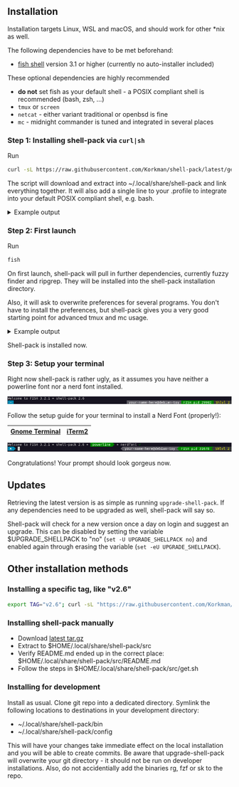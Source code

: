 ## Installation
Installation targets Linux, WSL and macOS, and should work for other \*nix as well.

The following dependencies have to be met beforehand:
 * [fish shell](https://fishshell.com/) version 3.1 or higher (currently no auto-installer included)

These optional dependencies are highly recommended
 * **do not** set fish as your default shell - a POSIX compliant shell is recommended (bash, zsh, …)
 * `tmux` or `screen`
 * `netcat` - either variant traditional or openbsd is fine
 * `mc` - midnight commander is tuned and integrated in several places

### Step 1: Installing shell-pack via `curl|sh`

Run
```bash
curl -sL https://raw.githubusercontent.com/Korkman/shell-pack/latest/get.sh | sh
```

The script will download and extract into ~/.local/share/shell-pack and link everything together. It will also add a single line to your .profile to integrate into your default POSIX compliant shell, e.g. bash.

<details>
  <summary>Example output</summary>
 
  ```
  Downloading korkman-shell-pack-latest.tar.gz ...
  Extracting korkman-shell-pack-latest.tar.gz ...
  Linking /home/your-name-here/.local/share/shell-pack/config → src/config
  Linking /home/your-name-here/.local/share/shell-pack/bin/ddstat → ../src/bin/ddstat
  (…)
  Adding shell-pack to /home/your-name-here/.config/fish/config.fish
  Added nerdlevel to /home/your-name-here/.profile
  All systems go. Happy fishing!
  ```
</details>

### Step 2: First launch

Run
```bash
fish
```

On first launch, shell-pack will pull in further dependencies, currently fuzzy finder and ripgrep. They will be installed into the shell-pack installation directory.

Also, it will ask to overwrite preferences for several programs. You don't have to install the preferences, but shell-pack gives you a very good starting point for advanced tmux and mc usage.

<details>
<summary>Example output</summary>
 
```
Welcome to FISH 3.2.1 + shell-pack 2.6
This seems to be your first time using shell-pack.
Installing dependencies ...
Project website: https://github.com/junegunn/fzf
OK to download and execute release file? (Y/n)
Downloading https://github.com/junegunn/fzf/releases/download/0.27.0/fzf-0.27.0-linux_amd64.tar.gz ...
Installing to /home/your-name-here/.local/share/shell-pack/bin/fzf ...
Installed version: 
0.27.0
Cleaning up ...
Complete
Project website: https://github.com/BurntSushi/ripgrep
OK to download and execute release file? (Y/n)
Downloading https://github.com/BurntSushi/ripgrep/releases/download/12.1.1/ripgrep-12.1.1-x86_64-unknown-linux-musl.tar.gz ...
Installing to /home/your-name-here/.local/share/shell-pack/bin/rg ...
Installed version: 
ripgrep 12.1.1 (rev 7cb211378a) -SIMD -AVX (compiled) +SIMD +AVX (runtime)
Cleaning up ...
Complete
Overwrite preferences for
 - tmux
 - screen
 - htop
 - mc
? (Y/n) 
```
</details>


Shell-pack is installed now.

### Step 3: Setup your terminal

Right now shell-pack is rather ugly, as it assumes you have neither a powerline font nor a nerd font installed.

![nerdlevel 1](images/nerdlevel-1.png)

Follow the setup guide for your terminal to install a Nerd Font (properly!):

| [Gnome Terminal](setup-gnome-terminal.md) | [iTerm2](setup-iterm2.md) |
|---|---|

![nerdlevel 3](images/nerdlevel-3.png)

Congratulations! Your prompt should look gorgeus now.

## Updates
Retrieving the latest version is as simple as running ```upgrade-shell-pack```. If any dependencies need to be upgraded as well, shell-pack will say so.

Shell-pack will check for a new version once a day on login and suggest an upgrade. This can be disabled by setting the variable $UPGRADE_SHELLPACK to "no" (`set -U UPGRADE_SHELLPACK no`) and enabled again through erasing the variable (`set -eU UPGRADE_SHELLPACK`).

## Other installation methods

### Installing a specific tag, like "v2.6"
```bash
export TAG="v2.6"; curl -sL "https://raw.githubusercontent.com/Korkman/shell-pack/$TAG/get.sh" | sh -s "$TAG"
```

### Installing shell-pack manually
 * Download [latest tar.gz](https://github.com/Korkman/shell-pack/archive/refs/tags/latest.tar.gz)
 * Extract to $HOME/.local/share/shell-pack/src
 * Verify README.md ended up in the correct place: $HOME/.local/share/shell-pack/src/README.md
 * Follow the steps in $HOME/.local/share/shell-pack/src/get.sh

### Installing for development

Install as usual. Clone git repo into a dedicated directory. Symlink the following locations to destinations in your development directory:
 * ~/.local/share/shell-pack/bin
 * ~/.local/share/shell-pack/config

This will have your changes take immediate effect on the local installation and you will be able to create commits. Be aware that upgrade-shell-pack will overwrite your git directory - it should not be run on developer installations. Also, do not accidentially add the binaries rg, fzf or sk to the repo.
